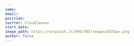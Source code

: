 ```yaml
---
name: 
email:
position: 
twitter: CloudCannon
start_date: 
image_path: https://unsplash.it/600/503?image=1025&a=.png
author: false
---
```

